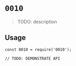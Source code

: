 # `0010`

> TODO: description

## Usage

```
const 0010 = require('0010');

// TODO: DEMONSTRATE API
```

